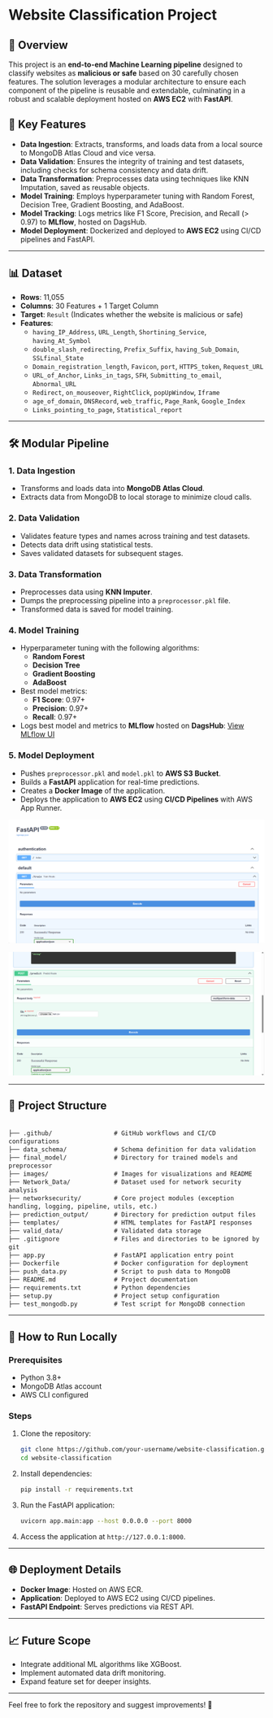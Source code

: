 # Website Classification Project

## 🌟 Overview

This project is an **end-to-end Machine Learning pipeline** designed to classify websites as **malicious or safe** based on 30 carefully chosen features. The solution leverages a modular architecture to ensure each component of the pipeline is reusable and extendable, culminating in a robust and scalable deployment hosted on **AWS EC2** with **FastAPI**.

## 🚀 Key Features

- **Data Ingestion**: Extracts, transforms, and loads data from a local source to MongoDB Atlas Cloud and vice versa.
- **Data Validation**: Ensures the integrity of training and test datasets, including checks for schema consistency and data drift.
- **Data Transformation**: Preprocesses data using techniques like KNN Imputation, saved as reusable objects.
- **Model Training**: Employs hyperparameter tuning with Random Forest, Decision Tree, Gradient Boosting, and AdaBoost.
- **Model Tracking**: Logs metrics like F1 Score, Precision, and Recall (> 0.97) to **MLflow**, hosted on DagsHub.
- **Model Deployment**: Dockerized and deployed to **AWS EC2** using CI/CD pipelines and FastAPI.

---

## 📊 Dataset

- **Rows**: 11,055
- **Columns**: 30 Features + 1 Target Column
- **Target**: `Result` (Indicates whether the website is malicious or safe)
- **Features**:
  - `having_IP_Address`, `URL_Length`, `Shortining_Service`, `having_At_Symbol`
  - `double_slash_redirecting`, `Prefix_Suffix`, `having_Sub_Domain`, `SSLfinal_State`
  - `Domain_registration_length`, `Favicon`, `port`, `HTTPS_token`, `Request_URL`
  - `URL_of_Anchor`, `Links_in_tags`, `SFH`, `Submitting_to_email`, `Abnormal_URL`
  - `Redirect`, `on_mouseover`, `RightClick`, `popUpWindow`, `Iframe`
  - `age_of_domain`, `DNSRecord`, `web_traffic`, `Page_Rank`, `Google_Index`
  - `Links_pointing_to_page`, `Statistical_report`

---

## 🛠️ Modular Pipeline

### 1. **Data Ingestion**

- Transforms and loads data into **MongoDB Atlas Cloud**.
- Extracts data from MongoDB to local storage to minimize cloud calls.

### 2. **Data Validation**

- Validates feature types and names across training and test datasets.
- Detects data drift using statistical tests.
- Saves validated datasets for subsequent stages.

### 3. **Data Transformation**

- Preprocesses data using **KNN Imputer**.
- Dumps the preprocessing pipeline into a `preprocessor.pkl` file.
- Transformed data is saved for model training.

### 4. **Model Training**

- Hyperparameter tuning with the following algorithms:
  - **Random Forest**
  - **Decision Tree**
  - **Gradient Boosting**
  - **AdaBoost**
- Best model metrics:
  - **F1 Score**: 0.97+
  - **Precision**: 0.97+
  - **Recall**: 0.97+
- Logs best model and metrics to **MLflow** hosted on **DagsHub**: [View MLflow UI](https://dagshub.com/himanshugautam0910/networksecurity.mlflow/#/experiments/0/runs/39ae70b1cbc34210a6c34a7792bf35db)

### 5. **Model Deployment**

- Pushes `preprocessor.pkl` and `model.pkl` to **AWS S3 Bucket**.
- Builds a **FastAPI** application for real-time predictions.
- Creates a **Docker Image** of the application.
- Deploys the application to **AWS EC2** using **CI/CD Pipelines** with AWS App Runner.

![Training Insights](images/Train.png)

![Prediction in Action](images/Predict.png)

---

## 📂 Project Structure

``` plaintext

├── .github/                 # GitHub workflows and CI/CD configurations  
├── data_schema/             # Schema definition for data validation  
├── final_model/             # Directory for trained models and preprocessor  
├── images/                  # Images for visualizations and README  
├── Network_Data/            # Dataset used for network security analysis  
├── networksecurity/         # Core project modules (exception handling, logging, pipeline, utils, etc.)  
├── prediction_output/       # Directory for prediction output files  
├── templates/               # HTML templates for FastAPI responses  
├── valid_data/              # Validated data storage  
├── .gitignore               # Files and directories to be ignored by git  
├── app.py                   # FastAPI application entry point  
├── Dockerfile               # Docker configuration for deployment  
├── push_data.py             # Script to push data to MongoDB  
├── README.md                # Project documentation  
├── requirements.txt         # Python dependencies  
├── setup.py                 # Project setup configuration  
├── test_mongodb.py          # Test script for MongoDB connection  

```
---

## 🔧 How to Run Locally

### Prerequisites

- Python 3.8+
- MongoDB Atlas account
- AWS CLI configured

### Steps

1. Clone the repository:
   ```bash
   git clone https://github.com/your-username/website-classification.git
   cd website-classification
   ```
2. Install dependencies:
   ```bash
   pip install -r requirements.txt
   ```
3. Run the FastAPI application:
   ```bash
   uvicorn app.main:app --host 0.0.0.0 --port 8000
   ```
4. Access the application at `http://127.0.0.1:8000`.

---

## 🌐 Deployment Details

- **Docker Image**: Hosted on AWS ECR.
- **Application**: Deployed to AWS EC2 using CI/CD pipelines.
- **FastAPI Endpoint**: Serves predictions via REST API.

---

## 📈 Future Scope

- Integrate additional ML algorithms like XGBoost.
- Implement automated data drift monitoring.
- Expand feature set for deeper insights.

---

Feel free to fork the repository and suggest improvements! 🚀


